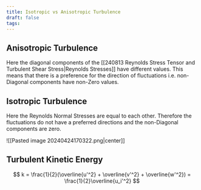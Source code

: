 ```yaml
---
title: Isotropic vs Anisotropic Turbulence
draft: false
tags:
---
```

## Anisotropic Turbulence 
Here the diagonal components of the [[240813 Reynolds Stress Tensor and Turbulent Shear Stress|Reynolds Stresses]] have different values. This means that there is a preference for the direction of fluctuations i.e. non-Diagonal components have non-Zero values. 

## Isotropic Turbulence
Here the Reynolds Normal Stresses are equal to each other. Therefore the fluctuations do not have a preferred directions and the non-Diagonal components are zero. 

![[Pasted image 20240424170322.png|center]]
## Turbulent Kinetic Energy

$$
k = \frac{1}{2}(\overline{u'^2} + \overline{v'^2} + \overline{w'^2}) = \frac{1}{2}\overline{u_i'^2}
$$


